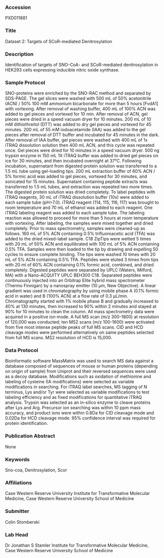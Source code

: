 ### Accession
PXD011881

### Title
Dataset 2: Targets of SCoR-mediated Denitrosylation

### Description
Identification of targets of SNO-CoA- and SCoR-mediated denitrosylation in HEK293 cells expressing inducible nitric oxide synthase.

### Sample Protocol
SNO-proteins were enriched by the SNO-RAC method and separated by SDS-PAGE. The gel slices were washed with 500 mL of 50% acetonitrile (ACN) / 50% 100 mM ammonium bicarbonate for more than 5 hours [FvdA1] with vortexing. After removal of washing buffer, 400 mL of 100% ACN was added to gel pieces and vortexed for 10 min. After removal of ACN, gel pieces were dried in a speed vacuum dryer for 10 minutes. 200 mL of 10 mM dithiothreitol (DTT) was added to dry gel pieces and vortexed for 45 minutes. 200 mL of 55 mM iodoacetamide (IAA) was added to the gel pieces after removal of DTT buffer and incubated for 45 minutes in the dark. After removal of IAA buffer, gel pieces were washed with 400 mL of 1x iTRAQ dissolution solution then 400 mL ACN, and this cycle was repeated once. Gel pieces were dried for 10 minutes in a speed vacuum dryer. 500 ng trypsin enzyme in 150 mL 1X iTRAQ buffer was added to dried gel pieces on ice for 30 minutes, and then incubated overnight at 37°C. Following incubation, supernatant from digested protein solution was transferred to a 1.5 mL tube using gel-loading tips. 200 mL extraction buffer of 60% ACN / 5% formic acid was added to gel pieces, vortexed for 30 minutes, and sonicated for 15 minutes. Supernatant containing peptide extracts was transferred to 1.5 mL tubes, and extraction was repeated two more times.  The digested protein solution was dried completely. To label peptides with iTRAQ reagents, 30 mL of iTRAQ dissolution buffer (10x) were added to each sample tube (pH>7.0). iTRAQ reagent (114, 115, 116, 117) was brought to room temperature and 70 mL of ethanol was added to each reagent. One iTRAQ labeling reagent was added to each sample tube. The labeling reaction was allowed to proceed for more than 5 hours at room temperature with vortexing. After labeling, the samples were mixed together and dried completely.  Prior to mass spectrometry, samples were cleaned-up as follows. 160 mL of 5% ACN containing 0.5% trifluoroacetic acid (TFA) was added to the dried mixed-label sample. C18 ZipTips were wetted 5 times with 20 mL of 50% ACN and equilibrated with 100 mL of 5% ACN containing 0.5% TFA. Samples were then loaded to the tip by drawing and expelling 50 cycles to ensure complete binding. The tips were washed 10 times with 20 mL of 5% ACN containing 0.5% TFA. Peptides were eluted 3 times from tips with 20 ml of 60% ACN containing 0.1% formic acid, combined, and dried completely.  Digested peptides were separated by UPLC (Waters, Milford, MA) with a Nano-ACQUITY UPLC BEH300 C18. Separated peptides were continuously injected into an Orbitrap Elite hybrid mass spectrometer (Thermo Finnigan) by a nanospray emitter (10 µm, New Objective). A linear gradient was used in chromatography by using mobile phase A (0.1% formic acid in water) and B (100% ACN) at a flow rate of 0.3 µL/min. Chromatography started with 1% mobile phase B and gradually increased to 40% at 130 minutes, then increased to 90% within 2 minutes and stayed at 90% for 10 minutes to clean the column. All mass spectrometry data were acquired in a positive ion mode. A full MS scan (m/z 300-1800) at resolution of 120,000 was conducted; ten MS2 scans (m/z 100-1600) were activated from five most intense peptide peaks of full MS scans. CID and HCD cleavage modes were performed alternatively on same peptides selected from full MS scans. MS2 resolution of HCD is 15,000.

### Data Protocol
Bioinformatic software MassMatrix was used to search MS data against a database composed of sequences of mouse or human proteins (depending on origin of sample) from Uniprot and their reversed sequences were used as a decoy database. Modifications such as oxidation of methionine and labeling of cysteine (IA modifications) were selected as variable modifications in searching. For iTRAQ label searches, MS tagging of N terminus, Lys and/or Tyr were selected as variable modifications to test labeling efficiency and as fixed modifications for quantitative iTRAQ analysis. Trypsin was selected as an in-silico enzyme to cleave proteins after Lys and Arg. Precursor ion searching was within 10 ppm mass accuracy, and product ions were within 0.8Da for CID cleavage mode and 0.02Da for HCD cleavage mode. 95% confidence interval was required for protein identification.

### Publication Abstract
None

### Keywords
Sno-coa, Denitrosylation, Scor

### Affiliations
Case Western Reserve University
Institute for Transformative Molecular Medicine, Case Western Reserve University School of Medicine

### Submitter
Colin Stomberski

### Lab Head
Dr Jonathan S Stamler
Institute for Transformative Molecular Medicine, Case Western Reserve University School of Medicine


